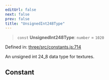 ```yaml
---
editUrl: false
next: false
prev: false
title: "UnsignedInt248Type"
---
```


> `const` **UnsignedInt248Type**: `number` = `1020`

Defined in: [three/src/constants.js:714](https://github.com/DefinitelyMaybe/three-i18n/blob/fa57b79433d1c349ffb23a78727299c8d4190136/three/src/constants.js#L714)

An unsigned int 24_8 data type for textures.

## Constant
